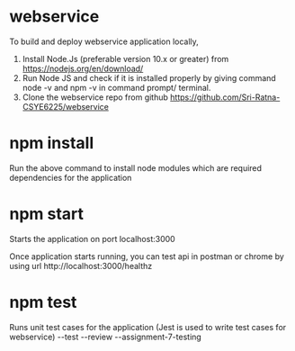 # webservice 

To build and deploy webservice application locally,

1. Install Node.Js (preferable version 10.x or greater) from https://nodejs.org/en/download/
2. Run Node JS and check if it is installed properly by giving command node -v and npm -v in command prompt/ terminal.
3. Clone the webservice repo from github https://github.com/Sri-Ratna-CSYE6225/webservice

# npm install
Run the above command to install node modules which are required dependencies for the application

# npm start
Starts the application on port localhost:3000

Once application starts running, you can test api in postman or chrome by using url http://localhost:3000/healthz

# npm test
Runs unit test cases for the application
(Jest is used to write test cases for webservice)
--test
--review
--assignment-7-testing
